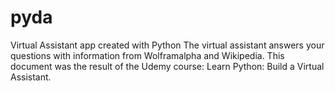 # pyda
Virtual Assistant app created with Python
The virtual assistant answers your questions with information from Wolframalpha and Wikipedia.
This document was the result of the Udemy course: Learn Python: Build a Virtual Assistant. 
